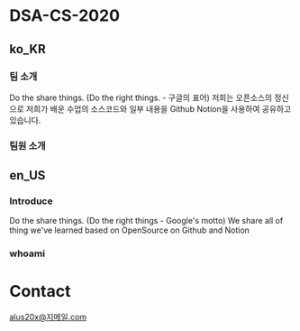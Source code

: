 # DSA-CS-2020
## ko_KR
### 팀 소개
Do the share things. (Do the right things. - 구글의 표어)
저희는 오픈소스의 정신으로 저희가 배운 수업의 소스코드와 일부 내용을 Github Notion을 사용하여 공유하고 있습니다.

### 팀원 소개


## en_US
### Introduce
Do the share things. (Do the right things - Google's motto)
We share all of thing we've learned based on OpenSource on Github and Notion

### whoami

# Contact
alus20x@지메일.com
